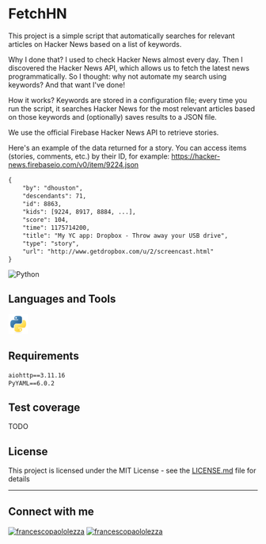 # FetchHN
This project is a simple script that automatically searches for relevant articles on Hacker News based on a list of keywords.

Why I done that? I used to check Hacker News almost every day. Then I discovered the Hacker News API, which allows us to fetch the latest news programmatically. So I thought: why not automate my search using keywords?
And that want I've done!

How it works? Keywords are stored in a configuration file; every time you run the script, it searches Hacker News for the most relevant articles based on those keywords and (optionally) saves results to a JSON file.

We use the official Firebase Hacker News API to retrieve stories. 

Here's an example of the data returned for a story.
You can access items (stories, comments, etc.) by their ID, for example:
https://hacker-news.firebaseio.com/v0/item/9224.json


    {
        "by": "dhouston",
        "descendants": 71,
        "id": 8863,
        "kids": [9224, 8917, 8884, ...],
        "score": 104,
        "time": 1175714200,
        "title": "My YC app: Dropbox - Throw away your USB drive",
        "type": "story",
        "url": "http://www.getdropbox.com/u/2/screencast.html"
    }

![Python](https://img.shields.io/badge/python-3670A0?style=for-the-badge&logo=python&logoColor=ffdd54)


## Languages and Tools
<p align="left"> <a href="https://www.python.org" target="_blank" rel="noreferrer"> <img src="https://raw.githubusercontent.com/devicons/devicon/master/icons/python/python-original.svg" alt="python" width="40" height="40"/> </a> </p>

## Requirements
```
aiohttp==3.11.16
PyYAML==6.0.2
```

## Test coverage
TODO


## License

This project is licensed under the MIT License - see the [LICENSE.md](LICENSE.md) file for details

<hr>

## Connect with me
<p align="left">
<a href="https://www.linkedin.com/in/francescopl/" target="blank"><img align="center" src="https://raw.githubusercontent.com/rahuldkjain/github-profile-readme-generator/master/src/images/icons/Social/linked-in-alt.svg" alt="francescopaololezza" height="20" width="30" /></a>
<a href="https://www.kaggle.com/francescopaolol" target="blank"><img align="center" src="https://raw.githubusercontent.com/rahuldkjain/github-profile-readme-generator/master/src/images/icons/Social/kaggle.svg" alt="francescopaololezza" height="20" width="30" /></a>
</p>



